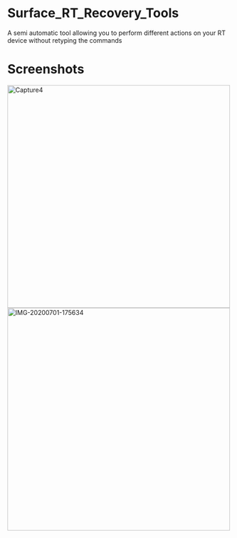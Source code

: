 # Surface_RT_Recovery_Tools
A semi automatic tool allowing you to perform different actions on your RT device without retyping the commands

# Screenshots
<img src="https://i.postimg.cc/d3WzjkYQ/Capture4.png" width="500" alt="Capture4"/><img src="https://i.postimg.cc/v83FsjVR/IMG-20200701-175634.jpg" width="500" alt="IMG-20200701-175634"/>
